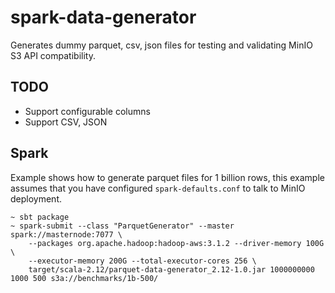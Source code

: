 # spark-data-generator
Generates dummy parquet, csv, json files for testing and validating MinIO S3 API compatibility.

## TODO
- Support configurable columns
- Support CSV, JSON

## Spark

Example shows how to generate parquet files for 1 billion rows, this example assumes that
you have configured `spark-defaults.conf` to talk to MinIO deployment.

```
~ sbt package
~ spark-submit --class "ParquetGenerator" --master spark://masternode:7077 \
    --packages org.apache.hadoop:hadoop-aws:3.1.2 --driver-memory 100G \
    --executor-memory 200G --total-executor-cores 256 \
    target/scala-2.12/parquet-data-generator_2.12-1.0.jar 1000000000 1000 500 s3a://benchmarks/1b-500/
```
